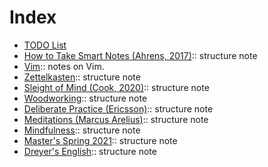 # Index

- [TODO List](../todo.md)
- [How to Take Smart Notes (Ahrens, 2017)](202012111940.md):: structure note
- [Vim](202012121047.md):: notes on Vim.
- [Zettelkasten](202012141801.md):: structure note
- [Sleight of Mind (Cook, 2020)](202012271118.md):: structure note
- [Woodworking](202012272128.md):: structure note
- [Deliberate Practice (Ericsson)](202101101242.md):: structure note
- [Meditations (Marcus Arelius)](202101131017.md):: structure note
- [Mindfulness](202101240942.md):: structure note
- [Master's Spring 2021](202101241616.md):: structure note
- [Dreyer's English](202102091604.md):: structure note
